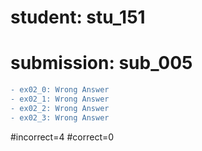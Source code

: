 # student: stu_151
# submission: sub_005

```diff
- ex02_0: Wrong Answer
- ex02_1: Wrong Answer
- ex02_2: Wrong Answer
- ex02_3: Wrong Answer
```
#incorrect=4
#correct=0
